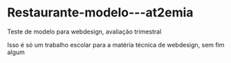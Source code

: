 # Restaurante-modelo---at2emia
Teste de modelo para webdesign, avaliação trimestral

Isso é só um trabalho escolar para a matéria técnica de webdesign, sem fim algum
